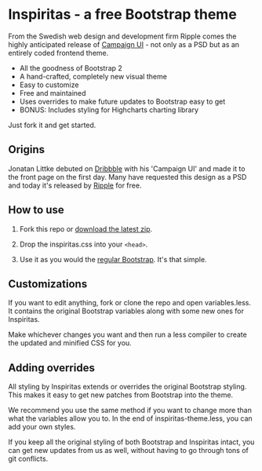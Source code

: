 # Inspiritas - a free Bootstrap theme 

From the Swedish web design and development firm Ripple comes the
highly anticipated release of <a href="http://dribbble.com/shots/156005-Campaign-UI">Campaign UI</a> - not only as a
PSD but as an entirely coded frontend theme. 

- All the goodness of Bootstrap 2
- A hand-crafted, completely new visual theme
- Easy to customize
- Free and maintained
- Uses overrides to make future updates to Bootstrap easy to get
- BONUS: Includes styling for Highcharts charting library

Just fork it and get started.

## Origins

Jonatan Littke debuted on <a href="http://www.dribbble.com">Dribbble</a> with his 'Campaign UI'
and made it to the front page on the first day. Many have requested this
design as a PSD and today it's released by <a href="http://www.ripplehq.com">Ripple</a>
for free. 

## How to use

1. Fork this repo or <a href="https://github.com/littke/inspiritas-bootstrap/archive/master.zip">download the latest zip</a>.

2. Drop the inspiritas.css into your `<head>`.

3. Use it as you would the <a href="http://twitter.github.com/bootstrap/">regular Bootstrap</a>. It's that simple.

## Customizations

If you want to edit anything, fork or clone the repo and open variables.less.
It contains the original Bootstrap variables along with some new ones for Inspiritas.

Make whichever changes you want and then run a less compiler to create
the updated and minified CSS for you.

## Adding overrides

All styling by Inspiritas extends or overrides the original Bootstrap styling. This makes
it easy to get new patches from Bootstrap into the theme.

We recommend you use the same method if you want to change more than what the variables 
allow you to. In the end of inspiritas-theme.less, you can add your own styles. 

If you keep all the original styling of both Bootstrap and Inspiritas intact, you can
get new updates from us as well, without having to go through tons of git conflicts.
